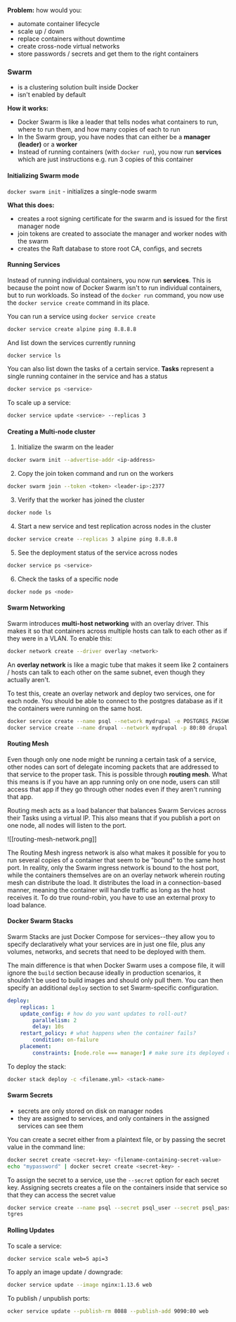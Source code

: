 **Problem:** how would you:
- automate container lifecycle
- scale up / down
- replace containers without downtime
- create cross-node virtual networks
- store passwords / secrets and get them to the right containers

### Swarm
- is a clustering solution built inside Docker 
- isn't enabled by default

**How it works:**
- Docker Swarm is like a leader that tells nodes what containers to run, where to run them, and how many copies of each to run
- In the Swarm group, you have nodes that can either be a **manager (leader)** or a **worker**
- Instead of running containers (with `docker run`), you now run **services** which are just instructions e.g. run 3 copies of this container

#### Initializing Swarm mode
`docker swarm init` - initializes a single-node swarm

**What this does:**
- creates a root signing certificate for the swarm and is issued for the first manager node
- join tokens are created to associate the manager and worker nodes with the swarm
- creates the Raft database to store root CA, configs, and secrets 

#### Running Services
Instead of running individual containers, you now run **services**. This is because the point now of Docker Swarm isn't to run individual containers, but to run workloads. So instead of the `docker run` command, you now use the `docker service create` command in its place.

You can run a service using `docker service create`
```sh
docker service create alpine ping 8.8.8.8
```
And list down the services currently running
```sh
docker service ls
```
You can also list down the tasks of a certain service. **Tasks** represent a single running container in the service and has a status
```sh
docker service ps <service>
```
To scale up a service:
```sh
docker service update <service> --replicas 3 
```

#### Creating a Multi-node cluster
1. Initialize the swarm on the leader
```sh
docker swarm init --advertise-addr <ip-address>
```
2. Copy the join token command and run on the workers
```sh
docker swarm join --token <token> <leader-ip>:2377
```
3. Verify that the worker has joined the cluster
```sh
docker node ls
```
4. Start a new service and test replication across nodes in the cluster
```sh
docker service create --replicas 3 alpine ping 8.8.8.8
```
5. See the deployment status of the service across nodes
```sh
docker service ps <service>
```
6. Check the tasks of a specific node
```sh
docker node ps <node>
```

#### Swarm Networking
Swarm introduces **multi-host networking** with an overlay driver. This makes it so that containers across multiple hosts can talk to each other as if they were in a VLAN. To enable this:
```sh
docker network create --driver overlay <network>
```
An **overlay network** is like a magic tube that makes it seem like 2 containers / hosts can talk to each other on the same subnet, even though they actually aren't.

To test this, create an overlay network and deploy two services, one for each node. You should be able to connect to the postgres database as if it the containers were running on the same host.
```sh
docker service create --name psql --network mydrupal -e POSTGRES_PASSWORD=mypass postgres:14
docker service create --name drupal --network mydrupal -p 80:80 drupal:9
```

#### Routing Mesh
Even though only one node might be running a certain task of a service, other nodes can sort of delegate incoming packets that are addressed to that service to the proper task. This is possible through **routing mesh**. What this means is if you have an app running only on one node, users can still access that app if they go through other nodes even if they aren't running that app.

Routing mesh acts as a load balancer that balances Swarm Services across their Tasks using a virtual IP. This also means that if you publish a port on one node, all nodes will listen to the port.

![[routing-mesh-network.png]]

The Routing Mesh ingress network is also what makes it possible for you to run several copies of a container that seem to be "bound" to the same host port. In reality, only the Swarm ingress network is bound to the host port, while the containers themselves are on an overlay network wherein routing mesh can distribute the load. It distributes the load in a connection-based manner, meaning the container will handle traffic as long as the host receives it. To do true round-robin, you have to use an external proxy to load balance.

#### Docker Swarm Stacks
Swarm Stacks are just Docker Compose for services--they allow you to specify declaratively what your services are in just one file, plus any volumes, networks, and secrets that need to be deployed with them.

The main difference is that when Docker Swarm uses a compose file, it will ignore the `build` section because ideally in production scenarios, it shouldn't be used to build images and should only pull them. You can then specify an additional `deploy` section to set Swarm-specific configuration.

```yaml
deploy:
	replicas: 1
	update_config: # how do you want updates to roll-out?
		parallelism: 2
		delay: 10s
	restart_policy: # what happens when the container fails?
		condition: on-failure
	placement:
		constraints: [node.role === manager] # make sure its deployed on a specific node
```

To deploy the stack:
```sh
docker stack deploy -c <filename.yml> <stack-name>
```
#### Swarm Secrets
- secrets are only stored on disk on manager nodes
- they are assigned to services, and only containers in the assigned services can see them

You can create a secret either from a plaintext file, or by passing the secret value in the command line:
```sh
docker secret create <secret-key> <filename-containing-secret-value>
echo "mypassword" | docker secret create <secret-key> -
```

To assign the secret to a service, use the `--secret` option for each secret key. Assigning secrets creates a file on the containers inside that service so that they can access the secret value
```sh
docker service create --name psql --secret psql_user --secret psql_pass -e POSTGRES_PASSWORD_FILE=/run/secrets/psql_pass -e POSTGRES_USER_FILE=/run/secrets/psql_user pos
tgres
```

#### Rolling Updates
To scale a service:
```sh
docker service scale web=5 api=3
```
To apply an image update / downgrade:
```sh
docker service update --image nginx:1.13.6 web
```
To publish / unpublish ports:
```sh
ocker service update --publish-rm 8088 --publish-add 9090:80 web
```


